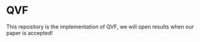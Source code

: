 # QVF
This repository is the implementation of QVF, we will open results when our paper is accepted!
